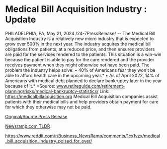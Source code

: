 # Medical Bill Acquisition Industry : Update

PHILADELPHIA, PA, May 21, 2024 /24-7PressRelease/ -- The Medical Bill Acquisition Industry is a relatively new micro industry that is expected to grow over 500% in the next year. The industry acquires the medical bill obligations from patients, at a reduced price, and then ensures providers are paid for the services rendered to the patients. This situation is a win-win because the patient is able to pay for the care rendered and the provider receives payment when they might otherwise not have been paid.  The problem the industry helps solve: •	40% of Americans fear they won't be able to afford health care in the upcoming year.* •	As of April 2022, 14% of Americans with medical debt planned to declare bankruptcy later in the year because of it.*  *Source: www.retireguide.com/retirement-planning/risks/medical-bankruptcy-statistics/  Link: https://medicalbillacquisition.org  Medical Bill Acquisition companies assist patients with their medical bills and help providers obtain payment for care for which they otherwise may not be paid. 

[Original/Source Press Release](https://www.24-7pressrelease.com/press-release/511008/medical-bill-acquisition-industry-update)
                    

[Newsramp.com TLDR](None) 

https://www.reddit.com/r/Business_NewsRamp/comments/1cx1vzx/medical_bill_acquisition_industry_poised_for_over/